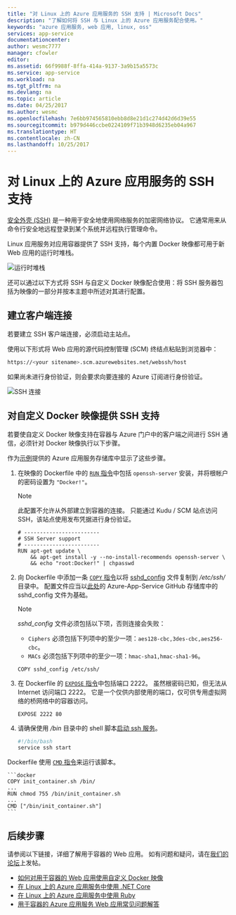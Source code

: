 ```yaml
---
title: "对 Linux 上的 Azure 应用服务的 SSH 支持 | Microsoft Docs"
description: "了解如何将 SSH 与 Linux 上的 Azure 应用服务配合使用。"
keywords: "azure 应用服务, web 应用, linux, oss"
services: app-service
documentationcenter: 
author: wesmc7777
manager: cfowler
editor: 
ms.assetid: 66f9988f-8ffa-414a-9137-3a9b15a5573c
ms.service: app-service
ms.workload: na
ms.tgt_pltfrm: na
ms.devlang: na
ms.topic: article
ms.date: 04/25/2017
ms.author: wesmc
ms.openlocfilehash: 7e6bb974565810ebb8d8e21d1c274d42d6d39e55
ms.sourcegitcommit: b979d446ccbe0224109f71b3948d6235eb04a967
ms.translationtype: HT
ms.contentlocale: zh-CN
ms.lasthandoff: 10/25/2017
---
```

# <a name="ssh-support-for-azure-app-service-on-linux"></a>对 Linux 上的 Azure 应用服务的 SSH 支持

[安全外壳 (SSH)](https://en.wikipedia.org/wiki/Secure_Shell) 是一种用于安全地使用网络服务的加密网络协议。 它通常用来从命令行安全地远程登录到某个系统并远程执行管理命令。

Linux 应用服务对应用容器提供了 SSH 支持，每个内置 Docker 映像都可用于新 Web 应用的运行时堆栈。

![运行时堆栈](./media/app-service-linux-ssh-support/app-service-linux-runtime-stack.png)

还可以通过以下方式将 SSH 与自定义 Docker 映像配合使用：将 SSH 服务器包括为映像的一部分并按本主题中所述对其进行配置。

## <a name="making-a-client-connection"></a>建立客户端连接

若要建立 SSH 客户端连接，必须启动主站点。

使用以下形式将 Web 应用的源代码控制管理 (SCM) 终结点粘贴到浏览器中：

```bash
https://<your sitename>.scm.azurewebsites.net/webssh/host
```

如果尚未进行身份验证，则会要求向要连接的 Azure 订阅进行身份验证。

![SSH 连接](./media/app-service-linux-ssh-support/app-service-linux-ssh-connection.png)

## <a name="ssh-support-with-custom-docker-images"></a>对自定义 Docker 映像提供 SSH 支持

若要使自定义 Docker 映像支持在容器与 Azure 门户中的客户端之间进行 SSH 通信，必须针对 Docker 映像执行以下步骤。

作为[示例](https://github.com/Azure-App-Service/node/blob/master/6.9.3/)提供的 Azure 应用服务存储库中显示了这些步骤。

1. 在映像的 Dockerfile 中的 [`RUN` 指令](https://docs.docker.com/engine/reference/builder/#run)中包括 `openssh-server` 安装，并将根帐户的密码设置为 `"Docker!"`。

    > [!NOTE]
    > 此配置不允许从外部建立到容器的连接。 只能通过 Kudu / SCM 站点访问 SSH，该站点使用发布凭据进行身份验证。

    ```docker
    # ------------------------
    # SSH Server support
    # ------------------------
    RUN apt-get update \
        && apt-get install -y --no-install-recommends openssh-server \
        && echo "root:Docker!" | chpasswd
    ```

1. 向 Dockerfile 中添加一条 [`COPY` 指令](https://docs.docker.com/engine/reference/builder/#copy)以将 [sshd_config](http://man.openbsd.org/sshd_config) 文件复制到 */etc/ssh/* 目录中。 配置文件应当以[此处](https://github.com/Azure-App-Service/node/blob/master/8.2.1/sshd_config)的 Azure-App-Service GitHub 存储库中的 sshd_config 文件为基础。

    > [!NOTE]
    > *sshd_config* 文件必须包括以下项，否则连接会失败： 
    > * `Ciphers` 必须包括下列项中的至少一项：`aes128-cbc,3des-cbc,aes256-cbc`。
    > * `MACs` 必须包括下列项中的至少一项：`hmac-sha1,hmac-sha1-96`。

    ```docker
    COPY sshd_config /etc/ssh/
    ```

1. 在 Dockerfile 的 [`EXPOSE` 指令](https://docs.docker.com/engine/reference/builder/#expose)中包括端口 2222。 虽然根密码已知，但无法从 Internet 访问端口 2222。 它是一个仅供内部使用的端口，仅可供专用虚拟网络的桥网络中的容器访问。

    ```docker
    EXPOSE 2222 80
    ```

1. 请确保使用 */bin* 目录中的 shell 脚本[启动 ssh 服务](https://github.com/Azure-App-Service/node/blob/master/6.9.3/startup/init_container.sh)。

    ```bash
    #!/bin/bash
    service ssh start
    ```

Dockerfile 使用 [`CMD` 指令](https://docs.docker.com/engine/reference/builder/#cmd)来运行该脚本。

    ```docker
    COPY init_container.sh /bin/
    ...
    RUN chmod 755 /bin/init_container.sh
    ...
    CMD ["/bin/init_container.sh"]
    ```

## <a name="next-steps"></a>后续步骤

请参阅以下链接，详细了解用于容器的 Web 应用。 如有问题和疑问，请在[我们的论坛](https://social.msdn.microsoft.com/forums/azure/home?forum=windowsazurewebsitespreview)上发帖。

* [如何对用于容器的 Web 应用使用自定义 Docker 映像](quickstart-custom-docker-image.md)
* [在 Linux 上的 Azure 应用服务中使用 .NET Core](quickstart-dotnetcore.md)
* [在 Linux 上的 Azure 应用服务中使用 Ruby](quickstart-ruby.md)
* [用于容器的 Azure 应用服务 Web 应用常见问题解答](app-service-linux-faq.md)